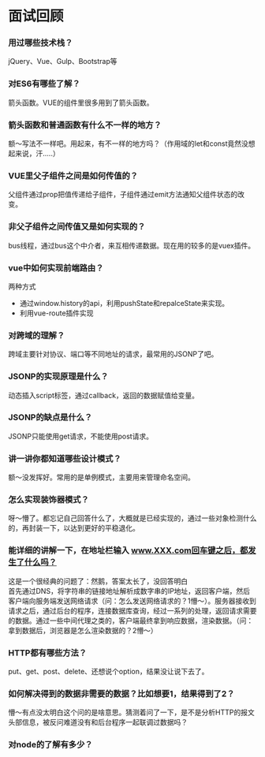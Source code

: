 # 面试回顾

### 用过哪些技术栈？
jQuery、Vue、Gulp、Bootstrap等
### 对ES6有哪些了解？
箭头函数。VUE的组件里很多用到了箭头函数。
### 箭头函数和普通函数有什么不一样的地方？
额～写法不一样吧。用起来，有不一样的地方吗？（作用域的let和const竟然没想起来说，汗.....）

### VUE里父子组件之间是如何传值的？
父组件通过prop把值传递给子组件，子组件通过emit方法通知父组件状态的改变。
### 非父子组件之间传值又是如何实现的？
bus线程，通过bus这个中介者，来互相传递数据。现在用的较多的是vuex插件。
### vue中如何实现前端路由？
两种方式
* 通过window.history的api，利用pushState和repalceState来实现。
* 利用vue-route插件实现

### 对跨域的理解？
跨域主要针对协议、端口等不同地址的请求，最常用的JSONP了吧。
### JSONP的实现原理是什么？
动态插入script标签，通过callback，返回的数据赋值给变量。
### JSONP的缺点是什么？
JSONP只能使用get请求，不能使用post请求。

### 讲一讲你都知道哪些设计模式？
额～没发挥好。常用的是单例模式，主要用来管理命名空间。
### 怎么实现装饰器模式？
呀～懵了。都忘记自己回答什么了，大概就是已经实现的，通过一些对象检测什么的，再封装一下，以达到更好的平稳退化。

### 能详细的讲解一下，在地址栏输入 www.XXX.com回车键之后，都发生了什么吗？
这是一个很经典的问题了：然鹅，答案太长了，没回答明白</br>
首先通过DNS，将字符串的链接地址解析成数字串的IP地址，返回客户端，然后客户端向服务端发送网络请求（问：怎么发送网络请求的？1懵～）。服务器接收到请求之后，通过后台的程序，连接数据库查询，经过一系列的处理，返回请求需要的数据。通过一些中间代理之类的，客户端最终拿到响应数据，渲染数据。（问：拿到数据后，浏览器是怎么渲染数据的？2懵～）
### HTTP都有哪些方法？
put、get、post、delete、还想说个option，结果没让说下去了。

### 如何解决得到的数据非需要的数据？比如想要1，结果得到了2？
懵～有点没太明白这个问的是啥意思。猜测着问了一下，是不是分析HTTP的报文头部信息，被反问难道没有和后台程序一起联调过数据吗？

### 对node的了解有多少？